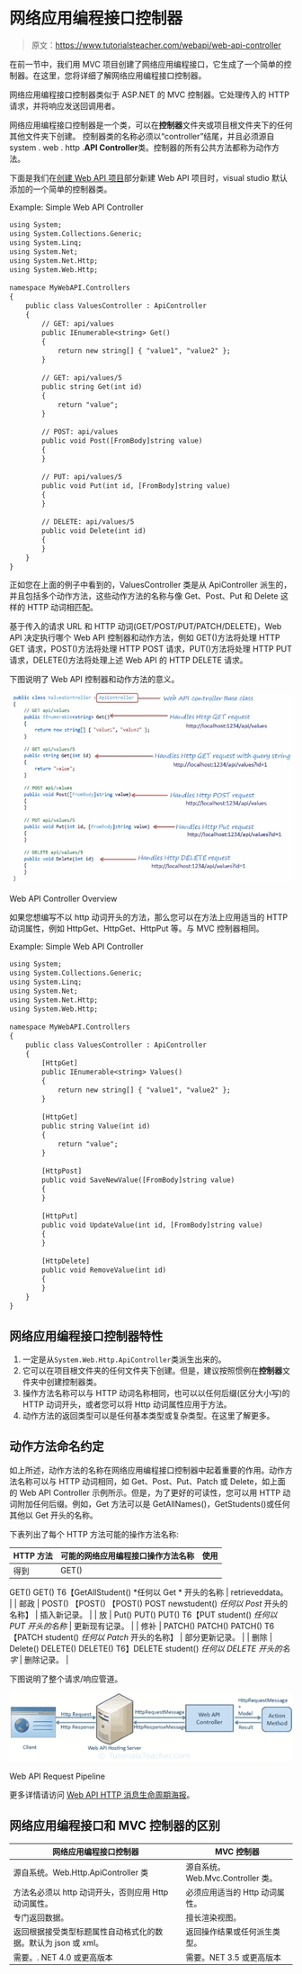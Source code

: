# 网络应用编程接口控制器

> 原文：<https://www.tutorialsteacher.com/webapi/web-api-controller>

在前一节中，我们用 MVC 项目创建了网络应用编程接口，它生成了一个简单的控制器。在这里，您将详细了解网络应用编程接口控制器。

网络应用编程接口控制器类似于 ASP.NET 的 MVC 控制器。它处理传入的 HTTP 请求，并将响应发送回调用者。

网络应用编程接口控制器是一个类，可以在**控制器**文件夹或项目根文件夹下的任何其他文件夹下创建。 控制器类的名称必须以“controller”结尾，并且必须源自 system . web . http .**API Controller**类。控制器的所有公共方法都称为动作方法。

下面是我们在[创建 Web API 项目](/webapi/create-web-api-project)部分新建 Web API 项目时，visual studio 默认添加的一个简单的控制器类。

Example: Simple Web API Controller 

```
using System;
using System.Collections.Generic;
using System.Linq;
using System.Net;
using System.Net.Http;
using System.Web.Http;

namespace MyWebAPI.Controllers
{
    public class ValuesController : ApiController
    {
        // GET: api/values
        public IEnumerable<string> Get()
        {
            return new string[] { "value1", "value2" };
        }

        // GET: api/values/5
        public string Get(int id)
        {
            return "value";
        }

        // POST: api/values
        public void Post([FromBody]string value)
        {
        }

        // PUT: api/values/5
        public void Put(int id, [FromBody]string value)
        {
        }

        // DELETE: api/values/5
        public void Delete(int id)
        {
        }
    }
} 
```

正如您在上面的例子中看到的，ValuesController 类是从 ApiController 派生的，并且包括多个动作方法，这些动作方法的名称与像 Get、Post、Put 和 Delete 这样的 HTTP 动词相匹配。

基于传入的请求 URL 和 HTTP 动词(GET/POST/PUT/PATCH/DELETE)，Web API 决定执行哪个 Web API 控制器和动作方法，例如 GET()方法将处理 HTTP GET 请求，POST()方法将处理 HTTP POST 请求，PUT()方法将处理 HTTP PUT 请求，DELETE()方法将处理上述 Web API 的 HTTP DELETE 请求。

下图说明了 Web API 控制器和动作方法的意义。

[![](img/0c191455fc27fa4814325185e9422ddc.png)](../../Content/images/webapi/webapi-controller.png)

Web API Controller Overview



如果您想编写不以 http 动词开头的方法，那么您可以在方法上应用适当的 HTTP 动词属性，例如 HttpGet、HttpGet、HttpPut 等。与 MVC 控制器相同。

Example: Simple Web API Controller 

```
using System;
using System.Collections.Generic;
using System.Linq;
using System.Net;
using System.Net.Http;
using System.Web.Http;

namespace MyWebAPI.Controllers
{
    public class ValuesController : ApiController
    {
        [HttpGet]
        public IEnumerable<string> Values()
        {
            return new string[] { "value1", "value2" };
        }

        [HttpGet]
        public string Value(int id)
        {
            return "value";
        }

        [HttpPost]
        public void SaveNewValue([FromBody]string value)
        {
        }

        [HttpPut]
        public void UpdateValue(int id, [FromBody]string value)
        {
        }

        [HttpDelete]
        public void RemoveValue(int id)
        {
        }
    }
} 
```

## 网络应用编程接口控制器特性

1.  一定是从`System.Web.Http.ApiController`类派生出来的。
2.  它可以在项目根文件夹的任何文件夹下创建。但是，建议按照惯例在**控制器**文件夹中创建控制器类。
3.  操作方法名称可以与 HTTP 动词名称相同，也可以以任何后缀(区分大小写)的 HTTP 动词开头，或者您可以将 Http 动词属性应用于方法。
4.  动作方法的返回类型可以是任何基本类型或复杂类型。在这里了解更多。

## 动作方法命名约定

如上所述，动作方法的名称在网络应用编程接口控制器中起着重要的作用。动作方法名称可以与 HTTP 动词相同，如 Get、Post、Put、Patch 或 Delete，如上面的 Web API Controller 示例所示。但是，为了更好的可读性，您可以用 HTTP 动词附加任何后缀。例如，Get 方法可以是 GetAllNames()，GetStudents()或任何其他以 Get 开头的名称。

下表列出了每个 HTTP 方法可能的操作方法名称:

| HTTP 方法 | 可能的网络应用编程接口操作方法名称 | 使用 |
| --- | --- | --- |
| 得到 | GET()
GET()
GET()
T6【GetAllStudent()
*任何以 Get * 开头的名称 | retrieveddata。 |
| 邮政 | POST()
【POST()
【POST()
POST newstudent()
*任何以 Post* 开头的名称】 | 插入新记录。 |
| 放 | Put()
PUT()
PUT()
T6【PUT student()
*任何以 PUT 开头的名称* | 更新现有记录。 |
| 修补 | PATCH()
PATCH()
PATCH()
T6【PATCH student()
*任何以 Patch* 开头的名称】 | 部分更新记录。 |
| 删除 | Delete()
DELETE()
DELETE()
T6】DELETE student()
*任何以 DELETE 开头的名字* | 删除记录。 |

下图说明了整个请求/响应管道。

[![](img/0555828353c9d6bfb2cfc47747765ad7.png)](../../Content/images/webapi/webapi-request-pipeline.png)

Web API Request Pipeline



更多详情请访问 [Web API HTTP 消息生命周期海报](https://www.asp.net/media/4071077/aspnet-web-api-poster.pdf)。

## 网络应用编程接口和 MVC 控制器的区别

| 网络应用编程接口控制器 | MVC 控制器 |
| --- | --- |
| 源自系统。Web.Http.ApiController 类 | 源自系统。Web.Mvc.Controller 类。 |
| 方法名必须以 http 动词开头，否则应用 Http 动词属性。 | 必须应用适当的 Http 动词属性。 |
| 专门返回数据。 | 擅长渲染视图。 |
| 返回根据接受类型标题属性自动格式化的数据。默认为 json 或 xml。 | 返回操作结果或任何派生类型。 |
| 需要。. NET 4.0 或更高版本 | 需要。NET 3.5 或更高版本 |**